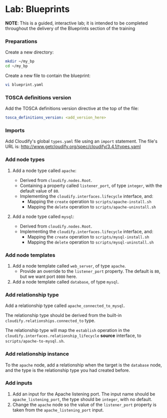 # Lab: Blueprints

**NOTE**: This is a guided, interactive lab; it is intended to be completed throughout the delivery of the Blueprints section
of the training

### Preparations

Create a new directory:

```bash
mkdir ~/my_bp
cd ~/my_bp
```

Create a new file to contain the blueprint:

```bash
vi blueprint.yaml
```

### TOSCA definitions version

Add the TOSCA definitions version directive at the top of the file:

```yaml
tosca_definitions_version: <add_version_here>
```

### Imports

Add Cloudify's global `types.yaml` file using an `import` statement. The file's URL is: http://www.getcloudify.org/spec/cloudify/3.4.1/types.yaml

### Add node types

1.  Add a node type called `apache`:
    * Derived from `cloudify.nodes.Root`.
    * Containing a property called `listener_port`, of type `integer`, with the default value of `80`.
    * Implementing the `cloudify.interfaces.lifecycle` interface, and:
      * Mapping the `create` operation to `scripts/apache-install.sh`
      * Mapping the `delete` operation to `scripts/apache-uninstall.sh`

2.  Add a node type called `mysql`:
    * Derived from `cloudify.nodes.Root`.
    * Implementing the `cloudify.interfaces.lifecycle` interface, and:
      * Mapping the `create` operation to `scripts/mysql-install.sh`
      * Mapping the `delete` operation to `scripts/mysql-uninstall.sh`

### Add node templates

1.  Add a node template called `web_server`, of type `apache`.
    *   Provide an override to the `listener_port` property. The default is `80`, but we want port `8080` here.
2.  Add a node template called `database`, of type `mysql`.


### Add relationship type

Add a relationship type called `apache_connected_to_mysql`.

The relationship type should be derived from the built-in `cloudify.relationships.connected_to` type.

The relationship type will map the `establish` operation in the `cloudify.interfaces.relationship_lifecycle`
**source** interface, to `scripts/apache-to-mysql.sh`.

### Add relationship instance

To the `apache` node, add a relationship when the target is the `database` node, and the type is the relationship
type you had created before.

### Add inputs

1.  Add an input for the Apache listening port. The input name should be `apache_listening_port`, the type should be `integer`, with no default.
2.  Change the `apache` node so the value of the `listener_port` property is taken from the `apache_listening_port` input.
